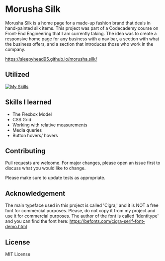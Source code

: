 # Morusha Silk

Morusha Silk is a home page for a made-up fashion brand that deals in hand-painted silk items. This project was part of a Codecademy course on Front-End Engineering that I am currently taking. The idea was to create a responsive home page for any business with a nav bar, a section with what the business offers, and a section that introduces those who work in the company. 

https://sleepyhead95.github.io/morusha.silk/

## Utilized
[![My Skills](https://skillicons.dev/icons?i=html,css,ps,vscode)](https://skillicons.dev)

## Skills I learned
- The Flexbox Model
- CSS Grid
- Working with relative measurements
- Media queries
- Button hovers/ hovers

## Contributing

Pull requests are welcome. For major changes, please open an issue first
to discuss what you would like to change.

Please make sure to update tests as appropriate.

## Acknowledgement

The main typeface used in this project is called 'Cigra,' and it is NOT a free font for commercial purposes. Please, do not copy it from my project and use it for commercial purposes.
The author of the font is called 'Identitype' and you can find the font here: https://befonts.com/cigra-serif-font-demo.html

## License
MIT License
